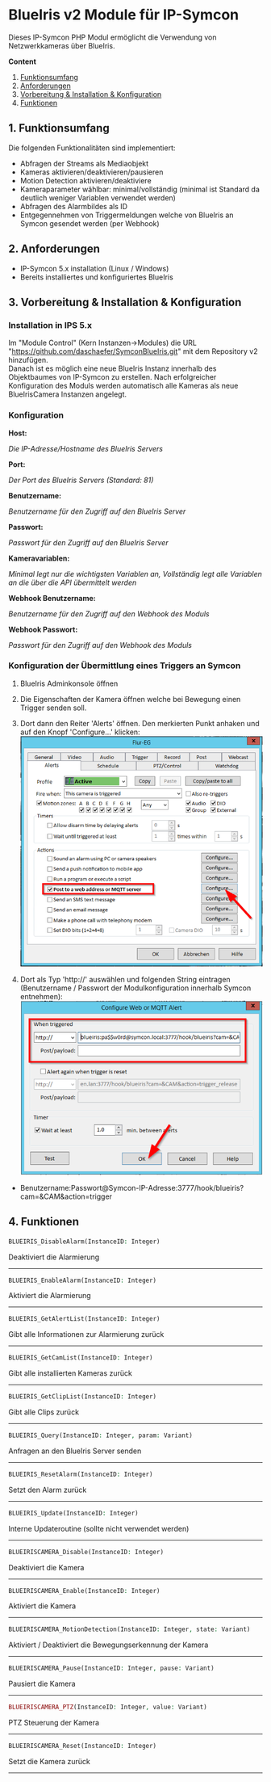 BlueIris v2 Module für IP-Symcon
===
Dieses IP-Symcon PHP Modul ermöglicht die Verwendung von Netzwerkkameras über BlueIris.

**Content**

1. [Funktionsumfang](#1-funktionsumfang)
2. [Anforderungen](#2-anforderungen)
3. [Vorbereitung & Installation & Konfiguration](#3-vorbereitung--installation--konfiguration)
4. [Funktionen](#6-funktionen)

## 1. Funktionsumfang  
Die folgenden Funktionalitäten sind implementiert:
- Abfragen der Streams als Mediaobjekt
- Kameras aktivieren/deaktivieren/pausieren
- Motion Detection aktivieren/deaktiviere
- Kameraparameter wählbar: minimal/vollständig (minimal ist Standard da deutlich weniger Variablen verwendet werden)
- Abfragen des Alarmbildes als ID
- Entgegennehmen von Triggermeldungen welche von BlueIris an Symcon gesendet werden (per Webhook)

## 2. Anforderungen
- IP-Symcon 5.x installation (Linux / Windows)
- Bereits installiertes und konfiguriertes BlueIris

## 3. Vorbereitung & Installation & Konfiguration

### Installation in IPS 5.x
Im "Module Control" (Kern Instanzen->Modules) die URL "https://github.com/daschaefer/SymconBlueIris.git" mit dem Repository v2 hinzufügen.  
Danach ist es möglich eine neue BlueIris Instanz innerhalb des Objektbaumes von IP-Symcon zu erstellen. Nach erfolgreicher Konfiguration des Moduls werden automatisch alle Kameras als neue BlueIrisCamera Instanzen angelegt.

### Konfiguration
**Host:**

*Die IP-Adresse/Hostname des BlueIris Servers*

**Port:**

*Der Port des BlueIris Servers (Standard: 81)*

**Benutzername:**

*Benutzername für den Zugriff auf den BlueIris Server*

**Passwort:**

*Passwort für den Zugriff auf den BlueIris Server*

**Kameravariablen:**

*Minimal legt nur die wichtigsten Variablen an, Vollständig legt alle Variablen an die über die API übermittelt werden*

**Webhook Benutzername:**

*Benutzername für den Zugriff auf den Webhook des Moduls*

**Webhook Passwort:**

*Passwort für den Zugriff auf den Webhook des Moduls*

### Konfiguration der Übermittlung eines Triggers an Symcon

1. BlueIris Adminkonsole öffnen

2. Die Eigenschaften der Kamera öffnen welche bei Bewegung einen Trigger senden soll.

3. Dort dann den Reiter 'Alerts' öffnen. Den merkierten Punkt anhaken und auf den Knopf 'Configure...' klicken:
    ![Kameraeigenschaften - Alerts](imgs/1.png?raw=true "Kameraeigenschaften - Alerts")

4. Dort als Typ 'http://' auswählen und folgenden String eintragen (Benutzername / Passwort der Modulkonfiguration innerhalb Symcon entnehmen):
  ![Aktionsgruppe](imgs/2.png?raw=true "Aktionsgruppe")
  - Benutzername:Passwort@Symcon-IP-Adresse:3777/hook/blueiris?cam=&CAM&action=trigger

## 4. Funktionen

```php
BLUEIRIS_DisableAlarm(InstanceID: Integer)
```
Deaktiviert die Alarmierung

---
```php
BLUEIRIS_EnableAlarm(InstanceID: Integer)
```
Aktiviert die Alarmierung

---
```php
BLUEIRIS_GetAlertList(InstanceID: Integer)
```
Gibt alle Informationen zur Alarmierung zurück

---
```php
BLUEIRIS_GetCamList(InstanceID: Integer)
```
Gibt alle installierten Kameras zurück

---
```php
BLUEIRIS_GetClipList(InstanceID: Integer)
```
Gibt alle Clips zurück

---
```php
BLUEIRIS_Query(InstanceID: Integer, param: Variant)
```
Anfragen an den BlueIris Server senden

---
```php
BLUEIRIS_ResetAlarm(InstanceID: Integer)
```
Setzt den Alarm zurück

---
```php
BLUEIRIS_Update(InstanceID: Integer)
```
Interne Updateroutine (sollte nicht verwendet werden)

---
```php
BLUEIRISCAMERA_Disable(InstanceID: Integer)
```
Deaktiviert die Kamera

---
```php
BLUEIRISCAMERA_Enable(InstanceID: Integer)
```
Aktiviert die Kamera

---
```php
BLUEIRISCAMERA_MotionDetection(InstanceID: Integer, state: Variant)
```
Aktiviert / Deaktiviert die Bewegungserkennung der Kamera

---
```php
BLUEIRISCAMERA_Pause(InstanceID: Integer, pause: Variant)
```
Pausiert die Kamera

---
```php
BLUEIRISCAMERA_PTZ(InstanceID: Integer, value: Variant)
```
PTZ Steuerung der Kamera

---
```php
BLUEIRISCAMERA_Reset(InstanceID: Integer)
```
Setzt die Kamera zurück

---